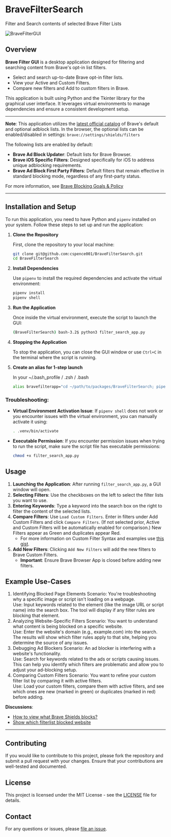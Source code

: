 # BraveFilterSearch
Filter and Search contents of selected Brave Filter Lists

![BraveFilterGUI](https://github.com/user-attachments/assets/932c3f3f-2b3e-42f7-8404-8131eab221d9)

## Overview

**Brave Filter GUI** is a desktop application designed for filtering and searching content from Brave's opt-in list filters. <br>
- Select and search up-to-date Brave opt-in filter lists.
- View your Active and Custom Filters. 
- Compare new filters and Add to custom filters in Brave.

This application is built using Python and the Tkinter library for the graphical user interface. It leverages virtual environments to manage dependencies and ensure a consistent development setup.

---

**Note**: This application utilizes the [latest official catalog](https://github.com/brave/adblock-resources/blob/master/filter_lists/list_catalog.json) of Brave's default and optional adblock lists.
In the browser, the optional lists can be enabled/disabled in settings: `brave://settings/shields/filters`

The following lists are enabled by default:
- **Brave Ad Block Updater**: Default lists for Brave Browser.
- **Brave iOS Specific Filters**: Designed specifically for iOS to address unique adblocking requirements.
- **Brave Ad Block First Party Filters**: Default filters that remain effective in standard blocking mode, regardless of any first-party status.

For more information, see [Brave Blocking Goals & Policy](https://github.com/brave/brave-browser/wiki/Blocking-goals-and-policy)

---
## Installation and Setup

To run this application, you need to have Python and `pipenv` installed on your system. Follow these steps to set up and run the application:

1. **Clone the Repository**

   First, clone the repository to your local machine:

   ```bash
   git clone git@github.com:cspence001/BraveFilterSearch.git
   cd BraveFilterSearch
   ```

2. **Install Dependencies**

   Use `pipenv` to install the required dependencies and activate the virtual environment:

   ```bash
   pipenv install
   pipenv shell
   ```

3. **Run the Application**

   Once inside the virtual environment, execute the script to launch the GUI:

   ```bash
   (BraveFilterSearch) bash-3.2$ python3 filter_search_app.py
   ```

4. **Stopping the Application**

   To stop the application, you can close the GUI window or use `Ctrl+C` in the terminal where the script is running.

5. **Create an alias for 1-step launch**

   In your ~/.bash_profile / .zsh / .bash
   ```bash
   alias bravefilterapp="cd ~/path/to/packages/BraveFilterSearch; pipenv run python3 filter_search_app.py"
   ```

### Troubleshooting:

- **Virtual Environment Activation Issue**: If `pipenv shell` does not work or you encounter issues with the virtual environment, you can manually activate it using:

  ```bash
  . .venv/bin/activate
  ```

- **Executable Permission**: If you encounter permission issues when trying to run the script, make sure the script file has executable permissions:

  ```bash
  chmod +x filter_search_app.py
  ```

## Usage

1. **Launching the Application**: After running `filter_search_app.py`, a GUI window will open.
2. **Selecting Filters**: Use the checkboxes on the left to select the filter lists you want to use.
3. **Entering Keywords**: Type a keyword into the search box on the right to filter the content of the selected lists.
4. **Compare Filters**: Use `Load Custom Filters`. Enter in filters under Add Custom Filters and click `Compare Filters`. (If not selected prior, Active and Custom Filters will be automatically enabled for comparison.) New Filters appear as Green and duplicates appear Red.
   - For more information on Custom Filter Syntax and examples use [this gist](https://gist.github.com/cspence001/a7e50832ba9c682e4b7f53738383b8b9#custom-filters).
5. **Add New Filters**: Clicking `Add New Filters` will add the new filters to Brave Custom Filters. 
   - <b>Important</b>: Ensure Brave Browser App is closed before adding new filters. 

## Example Use-Cases

1. Identifying Blocked Page Elements
Scenario: You're troubleshooting why a specific image or script isn't loading on a webpage.<br>
Use: Input keywords related to the element (like the image URL or script name) into the search box. The tool will display if any filter rules are blocking that element.
2. Analyzing Website-Specific Filters
Scenario: You want to understand what content is being blocked on a specific website.<br>
Use: Enter the website's domain (e.g., example.com) into the search. The results will show which filter rules apply to that site, helping you determine the source of any issues.
3. Debugging Ad Blockers
Scenario: An ad blocker is interfering with a website's functionality.<br>
Use: Search for keywords related to the ads or scripts causing issues. This can help you identify which filters are problematic and allow you to adjust your ad-blocking setup.
4. Comparing Custom Filters
Scenario: You want to refine your custom filter list by comparing it with active filters.<br>
Use: Load your custom filters, compare them with active filters, and see which ones are new (marked in green) or duplicates (marked in red) before adding.

**Discussions**:
- [How to view what Brave Shields blocks?](https://community.brave.com/t/how-to-view-what-brave-shields-blocks/443285/12) <br>
- [Show which filterlist blocked website](https://community.brave.com/t/adblock-show-which-filterlist-blocked-website/512493)

---
## Contributing

If you would like to contribute to this project, please fork the repository and submit a pull request with your changes. Ensure that your contributions are well-tested and documented.

## License

This project is licensed under the MIT License - see the [LICENSE](https://github.com/cspence001/BraveFilterSearch/blob/main/LICENSE) file for details.

## Contact

For any questions or issues, please [file an issue](https://github.com/cspence001/BraveFilterSearch/issues/new/).
